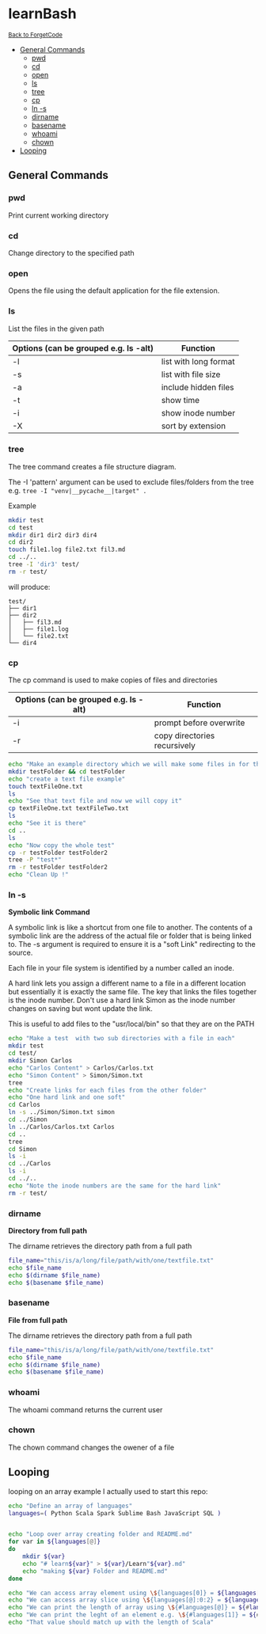 # learnBash

<sub>[Back to ForgetCode](../README.md)</sub>
<!-- MarkdownTOC autolink="true" bracket="round" indent="    "-->

- [General Commands](#general-commands)
    - [pwd](#pwd)
    - [cd](#cd)
    - [open](#open)
    - [ls](#ls)
    - [tree](#tree)
    - [cp](#cp)
    - [ln -s](#ln--s)
    - [dirname](#dirname)
    - [basename](#basename)
    - [whoami](#whoami)
    - [chown](#chown)
- [Looping](#looping)

<!-- /MarkdownTOC -->

## General Commands

### pwd

Print current working directory

### cd

Change directory to the specified path

### open

Opens the file using the default application for the file extension.

### ls

List the files in the given path 

|**Options (can be grouped e.g. ls -alt)**| Function|
|----------|---------|
|-l | list with long format|
|-s | list with file size|
|-a | include hidden files|
|-t | show time|
|-i | show inode number|
|-X | sort by extension|


### tree

The tree command creates a file structure diagram. 

The -I 'pattern' argument can be used to exclude files/folders from the tree e.g. `tree -I "venv|__pycache__|target" .`

Example 
```bash
mkdir test
cd test
mkdir dir1 dir2 dir3 dir4
cd dir2
touch file1.log file2.txt fil3.md
cd ../..
tree -I 'dir3' test/
rm -r test/
```
will produce:
```
test/
├── dir1
├── dir2
│   ├── fil3.md
│   ├── file1.log
│   └── file2.txt
└── dir4
```

### cp

The cp command is used to make copies of files and directories

|**Options (can be grouped e.g. ls -alt)**| Function|
|----------|---------|
|-i | prompt before overwrite|
|-r | copy directories recursively|


```bash
echo "Make an example directory which we will make some files in for the demo"
mkdir testFolder && cd testFolder
echo "create a text file example"
touch textFileOne.txt
ls
echo "See that text file and now we will copy it"
cp textFileOne.txt textFileTwo.txt
ls
echo "See it is there"
cd ..
ls
echo "Now copy the whole test"
cp -r testFolder testFolder2
tree -P "test*"
rm -r testFolder testFolder2
echo "Clean Up !"
```


### ln -s 
**Symbolic link Command**

A symbolic link is like a shortcut from one file to another. The contents of a symbolic link are the address of the actual file or folder that is being linked to. The -s argument is required to ensure it is a "soft Link" redirecting to the source.

Each file in your file system is identified by a number called an inode.

A hard link lets you assign a different name to a file in a different location but essentially it is exactly the same file. The key that links the files together is the inode number. Don't use a hard link Simon as the inode number changes on saving but wont update the link.

This is useful to add files to the "usr/local/bin" so that they are on the PATH

```bash
echo "Make a test  with two sub directories with a file in each"
mkdir test
cd test/
mkdir Simon Carlos
echo "Carlos Content" > Carlos/Carlos.txt
echo "Simon Content" > Simon/Simon.txt
tree
echo "Create links for each files from the other folder"
echo "One hard link and one soft"
cd Carlos
ln -s ../Simon/Simon.txt simon
cd ../Simon
ln ../Carlos/Carlos.txt Carlos
cd ..
tree
cd Simon
ls -i
cd ../Carlos
ls -i
cd ../..
echo "Note the inode numbers are the same for the hard link"
rm -r test/

```


### dirname
**Directory from full path**

The dirname retrieves the directory path from a full path 

```bash
file_name="this/is/a/long/file/path/with/one/textfile.txt"
echo $file_name
echo $(dirname $file_name)
echo $(basename $file_name)
```

### basename
**File from full path**

The dirname retrieves the directory path from a full path 

```bash
file_name="this/is/a/long/file/path/with/one/textfile.txt"
echo $file_name
echo $(dirname $file_name)
echo $(basename $file_name)
```

### whoami

The whoami command returns the current user

### chown

The chown command changes the owener of a file

## Looping

looping on an array example I actually used to start this repo:

```bash
echo "Define an array of languages"
languages=( Python Scala Spark Sublime Bash JavaScript SQL )


echo "Loop over array creating folder and README.md"
for var in ${languages[@]}
do 
	mkdir ${var}
	echo "# learn${var}" > ${var}/Learn"${var}.md"
	echo "making ${var} Folder and README.md"
done

echo "We can access array element using \${languages[0]} = ${languages[0]}" 
echo "We can access array slice using \${languages[@]:0:2} = ${languages[@]:0:2}"
echo "We can print the length of array using \${#languages[@]} = ${#languages[@]}"
echo "We can print the leght of an element e.g. \${#languages[1]} = ${#languages[1]}"
echo "That value should match up with the length of Scala"

```




